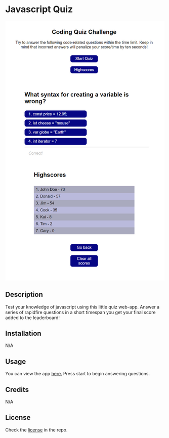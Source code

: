 # Javascript Quiz

![Image of deployed application](preview.jpg)

## Description

Test your knowledge of javascript using this little quiz web-app. Answer a series of rapidfire questions in a short timespan you get your final score added to the leaderboard!

## Installation

N/A

## Usage

You can view the app [here.](https://sprocketcreations.github.io/js-quiz/) Press start to begin answering questions.

## Credits

N/A

## License

Check the [license](LICENSE) in the repo.